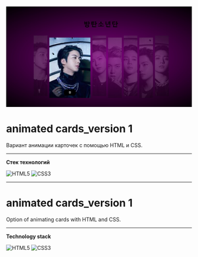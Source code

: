 [![Обложка к видео «animated cards_version 1»](./images/animated%20cards_version%201.jpg)](https://youtu.be/GHGCutkeY24)



# **animated cards_version 1**  


Вариант анимации карточек с помощью HTML и CSS.

---
**Стек технологий**

![HTML5](https://img.shields.io/badge/html5-%23E34F26.svg?style=for-the-badge&logo=html5&logoColor=white)   ![CSS3](https://img.shields.io/badge/css3-%231572B6.svg?style=for-the-badge&logo=css3&logoColor=white)


---
# **animated cards_version 1** 


Option of animating cards with HTML and CSS.

---
**Technology stack**

![HTML5](https://img.shields.io/badge/html5-%23E34F26.svg?style=for-the-badge&logo=html5&logoColor=white)   ![CSS3](https://img.shields.io/badge/css3-%231572B6.svg?style=for-the-badge&logo=css3&logoColor=white)